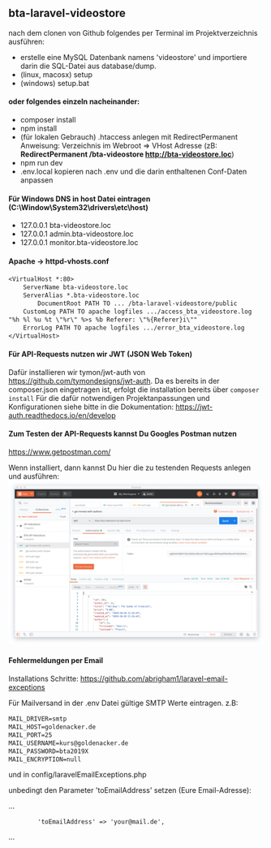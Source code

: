 ## bta-laravel-videostore

nach dem clonen von Github folgendes per Terminal im Projektverzeichnis ausführen:

- erstelle eine MySQL Datenbank namens 'videostore' und importiere darin die SQL-Datei aus database/dump.
- (linux, macosx) setup
- (windows) setup.bat

#### oder folgendes einzeln nacheinander:
- composer install
- npm install
- (für lokalen Gebrauch) .htaccess anlegen mit RedirectPermanent Anweisung:
 Verzeichnis im Webroot => VHost Adresse
 (zB: **RedirectPermanent /bta-videostore http://bta-videostore.loc**) 
- npm run dev
- .env.local kopieren nach .env und die darin enthaltenen Conf-Daten anpassen

#### Für Windows DNS in host Datei eintragen (C:\Window\System32\drivers\etc\host)
- 127.0.0.1 bta-videostore.loc
- 127.0.0.1 admin.bta-videostore.loc
- 127.0.0.1 monitor.bta-videostore.loc

#### Apache -> httpd-vhosts.conf
```
<VirtualHost *:80>
	ServerName bta-videostore.loc
	ServerAlias *.bta-videostore.loc
        DocumentRoot PATH TO ... /bta-laravel-videostore/public
	CustomLog PATH TO apache logfiles .../access_bta_videostore.log "%h %l %u %t \"%r\" %>s %b Referer: \"%{Referer}i\""
	ErrorLog PATH TO apache logfiles .../error_bta_videostore.log
</VirtualHost>
```

#### Für API-Requests nutzen wir JWT (JSON Web Token)
Dafür installieren wir tymon/jwt-auth von https://github.com/tymondesigns/jwt-auth.
Da es bereits in der composer.json eingetragen ist, erfolgt die installation bereits über ```composer install```
Für die dafür notwendigen Projektanpassungen und Konfigurationen siehe bitte in die Dokumentation:
https://jwt-auth.readthedocs.io/en/develop

#### Zum Testen der API-Requests kannst Du Googles Postman nutzen
https://www.getpostman.com/

Wenn installiert, dann kannst Du hier die zu testenden Requests anlegen und ausführen:
![Postman](./postman.jpg)

#### Fehlermeldungen per Email

Installations Schritte:
https://github.com/abrigham1/laravel-email-exceptions

Für Mailversand in der .env Datei gültige SMTP Werte eintragen. z.B:

```
MAIL_DRIVER=smtp
MAIL_HOST=goldenacker.de
MAIL_PORT=25
MAIL_USERNAME=kurs@goldenacker.de
MAIL_PASSWORD=bta2019X
MAIL_ENCRYPTION=null
```
und in config/laravelEmailExceptions.php

unbedingt den Parameter 'toEmailAddress' setzen (Eure Email-Adresse):

...
```
        'toEmailAddress' => 'your@mail.de',
```
...
